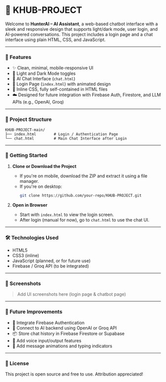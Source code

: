 
# 📌 KHUB-PROJECT

Welcome to **HunterAI – AI Assistant**, a web-based chatbot interface with a sleek and responsive design that supports light/dark mode, user login, and AI-powered conversations. This project includes a login page and a chat interface using plain HTML, CSS, and JavaScript.

---

### 🔧 Features

- ✨ Clean, minimal, mobile-responsive UI
- 🔄 Light and Dark Mode toggles
- 💬 AI Chat Interface (`chat.html`)
- 🔐 Login Page (`index.html`) with animated design
- 🎨 Inline CSS, fully self-contained in HTML files
- ☁️ Designed for future integration with Firebase Auth, Firestore, and LLM APIs (e.g., OpenAI, Groq)

---

### 📁 Project Structure

```
KHUB-PROJECT-main/
├── index.html        # Login / Authentication Page
└── chat.html         # Main Chat Interface after Login
```

---

### 🚀 Getting Started

1. **Clone or Download the Project**
   - If you're on mobile, download the ZIP and extract it using a file manager.
   - If you're on desktop:
     ```bash
     git clone https://github.com/your-repo/KHUB-PROJECT.git
     ```

2. **Open in Browser**
   - Start with `index.html` to view the login screen.
   - After login (manual for now), go to `chat.html` to use the chat UI.

---

### 🛠️ Technologies Used

- HTML5
- CSS3 (inline)
- JavaScript (planned, or for future use)
- Firebase / Groq API (to be integrated)

---

### 📸 Screenshots

> Add UI screenshots here (login page & chatbot page)

---

### 🧠 Future Improvements

- 🔐 Integrate Firebase Authentication
- 💬 Connect to AI backend using OpenAI or Groq API
- 📦 Store chat history in Firebase Firestore or Supabase
- 🎤 Add voice input/output features
- 🧪 Add message animations and typing indicators

---

### 📄 License

This project is open source and free to use. Attribution appreciated!
